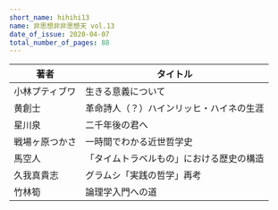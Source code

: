 ```yaml
---
short_name: hihihi13
name: 非思想非非思想天 vol.13
date_of_issue: 2020-04-07
total_number_of_pages: 88
---
```

| 著者           | タイトル                                     | 
| -------------- | -------------------------------------------- | 
| 小林プティブワ |  生きる意義について                           | 
| 黄創士         |  革命詩人（？）ハインリッヒ・ハイネの生涯     | 
| 星川泉         |  二千年後の君へ                               | 
| 戦場ヶ原つかさ |  一時間でわかる近世哲学史<br>                 | 
| 馬空人         |  「タイムトラベルもの」における歴史の構造<br> | 
| 久我真貴志     |  グラムシ「実践の哲学」再考                   | 
| 竹林筍         |  論理学入門への道                             | 